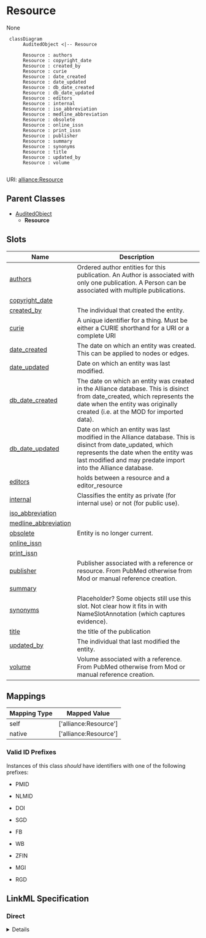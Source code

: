 # Resource

None


```mermaid
 classDiagram
      AuditedObject <|-- Resource
      
      Resource : authors
      Resource : copyright_date
      Resource : created_by
      Resource : curie
      Resource : date_created
      Resource : date_updated
      Resource : db_date_created
      Resource : db_date_updated
      Resource : editors
      Resource : internal
      Resource : iso_abbreviation
      Resource : medline_abbreviation
      Resource : obsolete
      Resource : online_issn
      Resource : print_issn
      Resource : publisher
      Resource : summary
      Resource : synonyms
      Resource : title
      Resource : updated_by
      Resource : volume
      

```



URI: [alliance:Resource](http://alliancegenome.org/Resource)


## Parent Classes

* [AuditedObject](AuditedObject.md)
    * **Resource**




<!-- no inheritance hierarchy -->


## Slots

| Name | Description  |
| ---  | ---  |
| [authors](authors.md) | Ordered author entities for this publication.  An Author is associated with only one publication.  A Person can be associated with multiple publications. |
| [copyright_date](copyright_date.md) |  |
| [created_by](created_by.md) | The individual that created the entity. |
| [curie](curie.md) | A unique identifier for a thing. Must be either a CURIE shorthand for a URI or a complete URI |
| [date_created](date_created.md) | The date on which an entity was created. This can be applied to nodes or edges. |
| [date_updated](date_updated.md) | Date on which an entity was last modified. |
| [db_date_created](db_date_created.md) | The date on which an entity was created in the Alliance database.  This is disinct from date_created, which represents the date when the entity was originally created (i.e. at the MOD for imported data). |
| [db_date_updated](db_date_updated.md) | Date on which an entity was last modified in the Alliance database.  This is disinct from date_updated, which represents the date when the entity was last modified and may predate import into the Alliance database. |
| [editors](editors.md) | holds between a resource and a editor_resource |
| [internal](internal.md) | Classifies the entity as private (for internal use) or not (for public use). |
| [iso_abbreviation](iso_abbreviation.md) |  |
| [medline_abbreviation](medline_abbreviation.md) |  |
| [obsolete](obsolete.md) | Entity is no longer current. |
| [online_issn](online_issn.md) |  |
| [print_issn](print_issn.md) |  |
| [publisher](publisher.md) | Publisher associated with a reference or resource. From PubMed otherwise from Mod or manual reference creation. |
| [summary](summary.md) |  |
| [synonyms](synonyms.md) | Placeholder? Some objects still use this slot. Not clear how it fits in with NameSlotAnnotation (which captures evidence). |
| [title](title.md) | the title of the publication |
| [updated_by](updated_by.md) | The individual that last modified the entity. |
| [volume](volume.md) | Volume associated with a reference. From PubMed otherwise from Mod or manual reference creation. |


## Mappings

| Mapping Type | Mapped Value |
| ---  | ---  |
| self | ['alliance:Resource'] |
| native | ['alliance:Resource'] |



### Valid ID Prefixes

Instances of this class *should* have identifiers with one of the following prefixes:

* PMID

* NLMID

* DOI

* SGD

* FB

* WB

* ZFIN

* MGI

* RGD




## LinkML Specification

<!-- TODO: investigate https://stackoverflow.com/questions/37606292/how-to-create-tabbed-code-blocks-in-mkdocs-or-sphinx -->

### Direct

<details>
```yaml
name: Resource
id_prefixes:
- PMID
- NLMID
- DOI
- SGD
- FB
- WB
- ZFIN
- MGI
- RGD
from_schema: https://github.com/alliance-genome/agr_curation_schema/src/schema/resource
is_a: AuditedObject
slots:
- curie
- title
- iso_abbreviation
- medline_abbreviation
- copyright_date
- print_issn
- online_issn
- publisher
- volume
- summary
- synonyms
- authors
- editors
slot_usage:
  id:
    name: id
    description: 'Precedence of identifiers for references is as follows: PMID if
      available; DOI if not; actual alternate CURIE otherwise.'
  title:
    name: title
    description: the title of the publication
    domain_of:
    - Reference
    - Resource

```
</details>

### Induced

<details>
```yaml
name: Resource
id_prefixes:
- PMID
- NLMID
- DOI
- SGD
- FB
- WB
- ZFIN
- MGI
- RGD
from_schema: https://github.com/alliance-genome/agr_curation_schema/src/schema/resource
is_a: AuditedObject
slot_usage:
  id:
    name: id
    description: 'Precedence of identifiers for references is as follows: PMID if
      available; DOI if not; actual alternate CURIE otherwise.'
  title:
    name: title
    description: the title of the publication
    domain_of:
    - Reference
    - Resource
attributes:
  curie:
    name: curie
    description: A unique identifier for a thing. Must be either a CURIE shorthand
      for a URI or a complete URI
    from_schema: https://github.com/alliance-genome/agr_curation_schema/core.yaml
    multivalued: false
    identifier: true
    alias: curie
    owner: Resource
    domain_of:
    - OntologyTerm
    - PhenotypeAnnotation
    - DiseaseAnnotation
    - BiologicalEntity
    - BiologicalEntityDTO
    - Chromosome
    - Assembly
    - Identifier
    - Figure
    - Image
    - Laboratory
    - InformationContentEntity
    - Reference
    - Resource
    - ModCorpusAssociation
    - GeneInteraction
    - ExpressionExperiment
    - GeneNomenclatureSet
    range: uriorcurie
  title:
    name: title
    description: the title of the publication
    from_schema: https://github.com/alliance-genome/agr_curation_schema/src/schema/reference
    domain: Reference
    multivalued: false
    alias: title
    owner: Resource
    domain_of:
    - Reference
    - Resource
    range: string
  iso_abbreviation:
    name: iso_abbreviation
    description: ''
    from_schema: https://github.com/alliance-genome/agr_curation_schema/src/schema/resource
    domain: Resource
    alias: iso_abbreviation
    owner: Resource
    domain_of:
    - Resource
    range: string
  medline_abbreviation:
    name: medline_abbreviation
    description: ''
    from_schema: https://github.com/alliance-genome/agr_curation_schema/src/schema/resource
    domain: Resource
    alias: medline_abbreviation
    owner: Resource
    domain_of:
    - Resource
    range: string
  copyright_date:
    name: copyright_date
    description: ''
    from_schema: https://github.com/alliance-genome/agr_curation_schema/src/schema/resource
    domain: Resource
    alias: copyright_date
    owner: Resource
    domain_of:
    - Resource
    range: date
  print_issn:
    name: print_issn
    description: ''
    from_schema: https://github.com/alliance-genome/agr_curation_schema/src/schema/resource
    domain: Resource
    alias: print_issn
    owner: Resource
    domain_of:
    - Resource
    range: string
  online_issn:
    name: online_issn
    description: ''
    from_schema: https://github.com/alliance-genome/agr_curation_schema/src/schema/resource
    domain: Resource
    alias: online_issn
    owner: Resource
    domain_of:
    - Resource
    range: string
  publisher:
    name: publisher
    description: Publisher associated with a reference or resource. From PubMed otherwise
      from Mod or manual reference creation.
    from_schema: https://github.com/alliance-genome/agr_curation_schema/src/schema/reference
    domain: Reference
    multivalued: false
    alias: publisher
    owner: Resource
    domain_of:
    - Reference
    - Resource
    range: string
  volume:
    name: volume
    description: Volume associated with a reference. From PubMed otherwise from Mod
      or manual reference creation.
    from_schema: https://github.com/alliance-genome/agr_curation_schema/src/schema/reference
    domain: Reference
    multivalued: false
    alias: volume
    owner: Resource
    domain_of:
    - Reference
    - Resource
    range: string
  summary:
    name: summary
    description: ''
    from_schema: https://github.com/alliance-genome/agr_curation_schema/src/schema/resource
    domain: Resource
    alias: summary
    owner: Resource
    domain_of:
    - Resource
    range: string
  synonyms:
    name: synonyms
    description: Placeholder? Some objects still use this slot. Not clear how it fits
      in with NameSlotAnnotation (which captures evidence).
    from_schema: https://github.com/alliance-genome/agr_curation_schema/core.yaml
    multivalued: true
    alias: synonyms
    owner: Resource
    domain_of:
    - OntologyTerm
    - ResourceDescriptor
    - Resource
    - GeneNomenclatureSet
    range: string
    required: false
  authors:
    name: authors
    description: Ordered author entities for this publication.  An Author is associated
      with only one publication.  A Person can be associated with multiple publications.
    from_schema: https://github.com/alliance-genome/agr_curation_schema/src/schema/reference
    domain: Reference
    multivalued: true
    alias: authors
    owner: Resource
    domain_of:
    - Reference
    - Resource
    range: AuthorReference
  editors:
    name: editors
    description: holds between a resource and a editor_resource
    from_schema: https://github.com/alliance-genome/agr_curation_schema/src/schema/resource
    singular_name: editor
    domain: Resource
    multivalued: true
    alias: editors
    owner: Resource
    domain_of:
    - Resource
    range: AuthorReference
  created_by:
    name: created_by
    description: The individual that created the entity.
    from_schema: https://github.com/alliance-genome/agr_curation_schema/core.yaml
    domain: AuditedObject
    multivalued: false
    alias: created_by
    owner: Resource
    domain_of:
    - AuditedObject
    range: Person
  date_created:
    name: date_created
    description: The date on which an entity was created. This can be applied to nodes
      or edges.
    from_schema: https://github.com/alliance-genome/agr_curation_schema/core.yaml
    aliases:
    - creation_date
    exact_mappings:
    - dct:createdOn
    - WIKIDATA_PROPERTY:P577
    alias: date_created
    owner: Resource
    domain_of:
    - AuditedObject
    - AuditedObjectDTO
    range: datetime
  updated_by:
    name: updated_by
    description: The individual that last modified the entity.
    from_schema: https://github.com/alliance-genome/agr_curation_schema/core.yaml
    domain: AuditedObject
    multivalued: false
    alias: updated_by
    owner: Resource
    domain_of:
    - AuditedObject
    range: Person
  date_updated:
    name: date_updated
    description: Date on which an entity was last modified.
    from_schema: https://github.com/alliance-genome/agr_curation_schema/core.yaml
    aliases:
    - date_last_modified
    alias: date_updated
    owner: Resource
    domain_of:
    - AuditedObject
    - AuditedObjectDTO
    range: datetime
  db_date_created:
    name: db_date_created
    description: The date on which an entity was created in the Alliance database.  This
      is disinct from date_created, which represents the date when the entity was
      originally created (i.e. at the MOD for imported data).
    from_schema: https://github.com/alliance-genome/agr_curation_schema/core.yaml
    alias: db_date_created
    owner: Resource
    domain_of:
    - AuditedObject
    - AuditedObjectDTO
    range: datetime
  db_date_updated:
    name: db_date_updated
    description: Date on which an entity was last modified in the Alliance database.  This
      is disinct from date_updated, which represents the date when the entity was
      last modified and may predate import into the Alliance database.
    from_schema: https://github.com/alliance-genome/agr_curation_schema/core.yaml
    alias: db_date_updated
    owner: Resource
    domain_of:
    - AuditedObject
    - AuditedObjectDTO
    range: datetime
  internal:
    name: internal
    description: Classifies the entity as private (for internal use) or not (for public
      use).
    notes:
    - Default value is true.
    from_schema: https://github.com/alliance-genome/agr_curation_schema/core.yaml
    alias: internal
    owner: Resource
    domain_of:
    - AuditedObject
    - AuditedObjectDTO
    range: boolean
    required: true
  obsolete:
    name: obsolete
    description: Entity is no longer current.
    notes:
    - Obsolete entities are preserved in the database for posterity but should not
      be publicly displayed.
    from_schema: https://github.com/alliance-genome/agr_curation_schema/core.yaml
    alias: obsolete
    owner: Resource
    domain_of:
    - AuditedObject
    - AuditedObjectDTO
    range: boolean

```
</details>